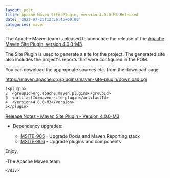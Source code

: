 ```yaml
---
layout: post
title: Apache Maven Site Plugin, version 4.0.0-M3 Released
date: '2022-07-25T12:56:45+00:00'
categories: maven
---
```

<div class="post_body"><p>The Apache Maven team is pleased to announce the release of the
<a href="https://maven.apache.org/plugins/maven-site-plugin/">Apache Maven Site Plugin, version 4.0.0-M3</a>.</p>
<p>The Site Plugin is used to generate a site for the project. The generated site
also includes the project's reports that were configured in the POM.</p>
<p>You can download the appropriate sources etc. from the download page:</p>
<p><a href="https://maven.apache.org/plugins/maven-site-plugin/download.cgi">https://maven.apache.org/plugins/maven-site-plugin/download.cgi</a></p>
<div class="highlight"><pre tabindex="0" class="chroma"><code class="language-xml" data-lang="xml"><span class="line"><span class="ln">1</span><span class="cl"><span class="nt">&lt;plugin&gt;</span>
</span></span><span class="line"><span class="ln">2</span><span class="cl">  <span class="nt">&lt;groupId&gt;</span>org.apache.maven.plugins<span class="nt">&lt;/groupId&gt;</span>
</span></span><span class="line"><span class="ln">3</span><span class="cl">  <span class="nt">&lt;artifactId&gt;</span>maven-site-plugin<span class="nt">&lt;/artifactId&gt;</span>
</span></span><span class="line"><span class="ln">4</span><span class="cl">  <span class="nt">&lt;version&gt;</span>4.0.0-M3<span class="nt">&lt;/version&gt;</span>
</span></span><span class="line"><span class="ln">5</span><span class="cl"><span class="nt">&lt;/plugin&gt;</span>   
</span></span></code></pre></div><!-- more -->
<p><a href="https://issues.apache.org/jira/secure/ReleaseNote.jspa?projectId=12317923&amp;version=12352119">Release Notes - Maven Site Plugin - Version 4.0.0-M3</a></p>
<ul>
<li>
<p>Dependency upgrades:</p>
<ul>
<li><a href="https://issues.apache.org/jira/browse/MSITE-905">MSITE-905</a> - Upgrade Doxia and Maven Reporting stack</li>
<li><a href="https://issues.apache.org/jira/browse/MSITE-906">MSITE-906</a> - Upgrade plugins and components</li>
</ul>
</li>
</ul>
<p>Enjoy,</p>
<p>-The Apache Maven team</p>

    </div>
